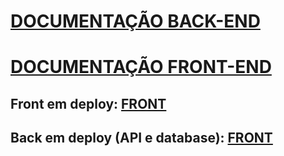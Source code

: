 # [DOCUMENTAÇÃO BACK-END](https://github.com/Jeimissonb/izi-app-todo/tree/main/izi-app-todo-backend)

# [DOCUMENTAÇÃO FRONT-END](https://github.com/Jeimissonb/izi-app-todo/tree/main/izi-app-todo-frontend)

## Front em deploy: [FRONT](https://izi-app-todo-fogl2l84e-jeimissonbs-projects.vercel.app)

## Back em deploy (API e database): [FRONT](https://izi-app-todo.onrender.com)
